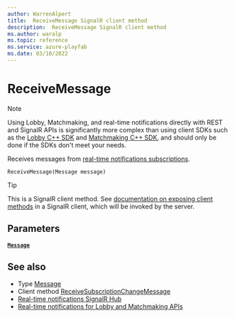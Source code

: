 ```yaml
---
author: WarrenAlpert
title:  ReceiveMessage SignalR client method
description:  ReceiveMessage SignalR client method
ms.author: waralp
ms.topic: reference
ms.service: azure-playfab
ms.date: 03/10/2022
---
```


# ReceiveMessage

> [!NOTE]
> Using Lobby, Matchmaking, and real-time notifications directly with REST and
> SignalR APIs is significantly more complex than using client SDKs such as the
> [Lobby C++
> SDK](../../multiplayer/lobby/playfabmultiplayerreference-cpp/pflobby/pflobby_members.md)
> and [Matchmaking C++
> SDK](../../multiplayer/lobby/playfabmultiplayerreference-cpp/pfmatchmaking/pfmatchmaking_members.md),
> and should only be done if the SDKs don't meet your needs.

Receives messages from [real-time notifications
subscriptions](../subscribing-to-resources.md).

```text
ReceiveMessage(Message message)
```

> [!TIP]
> This is a SignalR client method. See [documentation on exposing client
> methods](/aspnet/core/signalr/dotnet-client#call-client-methods-from-hub)
> in a SignalR client, which will be invoked by the server.

## Parameters

[**`Message`**](../types/message.md)

## See also

- Type [Message](../types/message.md)
- Client method
  [ReceiveSubscriptionChangeMessage](receive-subscription-change-message.md)
- [Real-time notifications SignalR Hub](../signalr-hub.md)
- [Real-time notifications for Lobby and Matchmaking APIs](../overview.md)
